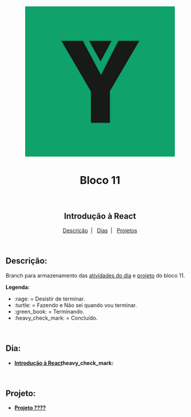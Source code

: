 <h1 align="center">
  <img alt="Imagem da Trybe" src="Imagens/trybe.png" width="400px">
</h1>

<h1 align="center">Bloco 11</h1>
</br>
<h2 align="center">Introdução à React</h2>

<p align="center">
  <a href="#descricao">Descrição</a>&nbsp;&nbsp;|&nbsp;&nbsp;
  <a href="#dia">Dias</a>&nbsp;&nbsp;|&nbsp;&nbsp;
  <a href="#projeto">Projetos</a>
</p>

</br>
<h2 id="descricao"><strong>Descrição:</strong></h2>
<p>Branch para armazenamento das <a href="#dia">atividades do dia</a> e <a href="#projeto">projeto</a> do bloco 11.</p>
<strong>Legenda:</strong>
<ul>
  <li>:rage: = Desistir de terminar.</li>
  <li>:turtle: = Fazendo e Não sei quando vou terminar.</li>
  <li>:green_book: = Terminando.</li>
  <li>:heavy_check_mark: = Concluído.</li>
</ul>

</br>
<h2 id="dia"><strong>Dia:<strong></h2>
<ul>
  <li><a href="Bloco_11/Dia_1/">Introdução à React</a>heavy_check_mark:</li>
</ul>

</br>
<h2 id="projeto"><strong>Projeto:<strong></h2>
<ul>
  <li><a href="Bloco_11/">Projeto ????</a></li>
</ul>